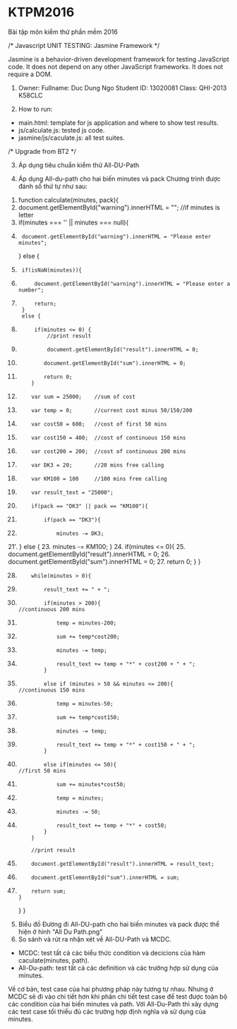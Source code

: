 # KTPM2016
Bài tập môn kiểm thử phần mềm 2016

/* Javascript UNIT TESTING: Jasmine Framework */

Jasmine is a behavior-driven development framework for testing JavaScript code. It does not depend on any other JavaScript frameworks. It does not require a DOM.

1) Owner:
Fullname: Duc Dung Ngo
Student ID: 13020081
Class: QHI-2013 K58CLC

2) How to run:
- main.html: template for js application and where to show test results.
- js/calculate.js: tested js code.
- jasmine/js/caculate.js: all test suites.

/* Upgrade from BT2 */

3) Áp dụng tiêu chuẩn kiểm thử All-DU-Path

4) Áp dụng All-du-path cho hai biến minutes và pack
Chương trình được đánh số thứ tự như sau:

1. function calculate(minutes, pack){
2.	document.getElementById("warning").innerHTML = "";
	//if minutes is letter
3.	if(minutes === '' || minutes === null){
4.		document.getElementById("warning").innerHTML = "Please enter minutes";
	}
	else {
5.		if(isNaN(minutes)){
6.			document.getElementById("warning").innerHTML = "Please enter a number";
7.			return;
		} 
		else {
8.			if(minutes <= 0) {
				//print result
9.				document.getElementById("result").innerHTML = 0;
10.				document.getElementById("sum").innerHTML = 0;
11.				return 0;
			}

12.			var sum = 25000;	//sum of cost
13.			var temp = 0;		//current cost minus 50/150/200
14.			var cost50 = 600;	//cost of first 50 mins
15.			var cost150 = 400;	//cost of continuous 150 mins
16.			var cost200 = 200;	//cost of continuous 200 mins
17.			var DK3 = 20;		//20 mins free calling
18.			var KM100 = 100 	//100 mins free calling
19.			var result_text = "25000";

20.			if(pack == "DK3" || pack == "KM100"){
21.				if(pack == "DK3"){
22.					minutes -= DK3;
21'.			} else {
23.					minutes -= KM100;
				}
24.				if(minutes <= 0){ 
25.					document.getElementById("result").innerHTML = 0;
26.					document.getElementById("sum").innerHTML = 0;
27.					return 0;
				}
			}

28.			while(minutes > 0){
29.				result_text += " + ";
30.				if(minutes > 200){												//continuous 200 mins
31.					temp = minutes-200;				
32.					sum += temp*cost200;	
33.					minutes -= temp;
34.					result_text += temp + "*" + cost200 + " + ";
				}
35.				else if (minutes > 50 && minutes <= 200){								//continuous 150 mins
36.					temp = minutes-50;					
37.					sum += temp*cost150;				
38.					minutes -= temp;
39.					result_text += temp + "*" + cost150 + " + ";
				}
40.				else if(minutes <= 50){											//first 50 mins
41.					sum += minutes*cost50;				
42.					temp = minutes;
43.					minutes -= 50;				
44.					result_text += temp + "*" + cost50;
				}
			}

			//print result
45.			document.getElementById("result").innerHTML = result_text;
46.			document.getElementById("sum").innerHTML = sum;
47.			return sum;
		}
	}
}

5) Biểu đồ Đường đi All-DU-path cho hai biến minutes và  pack được thể hiện ở hình "All Du Path.png"
6) So sánh và rút ra nhận xét về All-DU-Path và MCDC.
- MCDC: test tất cả các biểu thức condition và decicions của hàm caculate(minutes, path).
- All-Du-path: test tất cả các definition và các trường hợp sử dụng của minutes.

Về cơ bản, test case của hai phương pháp này tương tự nhau. Nhưng ở MCDC sẽ đi vào chi tiết hơn khi phân chi tiết test case để test được toàn bộ các condition của hai biến minutes và path.
Với All-Du-Path thì xây dựng các test case tối thiểu đủ các trường hợp định nghĩa và sử dụng của minutes.